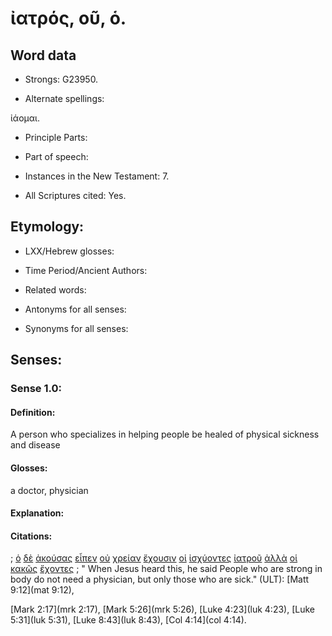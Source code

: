 # ἰατρός, οῦ, ὁ.

<!-- Status: S3=Needs2ndReview -->
<!-- Lexica used for edits: BDAG, LN, FFM, A-S  -->

## Word data

* Strongs: G23950.


* Alternate spellings:

ἰάομαι.

* Principle Parts: 


* Part of speech: 


* Instances in the New Testament: 7.

* All Scriptures cited: Yes.

## Etymology: 

* LXX/Hebrew glosses: 


* Time Period/Ancient Authors: 


* Related words: 

* Antonyms for all senses:

* Synonyms for all senses: 


## Senses:


### Sense  1.0: 

#### Definition: 

A person who specializes in helping people be healed of physical sickness and disease

#### Glosses: 

a doctor, physician

#### Explanation: 


#### Citations: 

; [ὁ](../G35880/01.md) [δὲ](../G11610/01.md) [ἀκούσας](../G01910/01.md) [εἶπεν](../G30040/01.md) [οὐ](../G37560/01.md) [χρείαν](../G55320/01.md) [ἔχουσιν](../G21920/01.md) [οἱ](../G35880/01.md) [ἰσχύοντες](../G24800/01.md) [ἰατροῦ](../G23950/01.md) [ἀλλὰ](../G02350/01.md) [οἱ](../G35880/01.md) [κακῶς](../G25600/01.md) [ἔχοντες](../G21920/01.md)
; " When Jesus heard this, he said People who are strong in body do not need a physician, but only those who are sick." (ULT): 
[Matt 9:12](mat 9:12), 


[Mark 2:17](mrk 2:17), [Mark 5:26](mrk 5:26), [Luke 4:23](luk 4:23), [Luke 5:31](luk 5:31), [Luke 8:43](luk 8:43), [Col 4:14](col 4:14).
